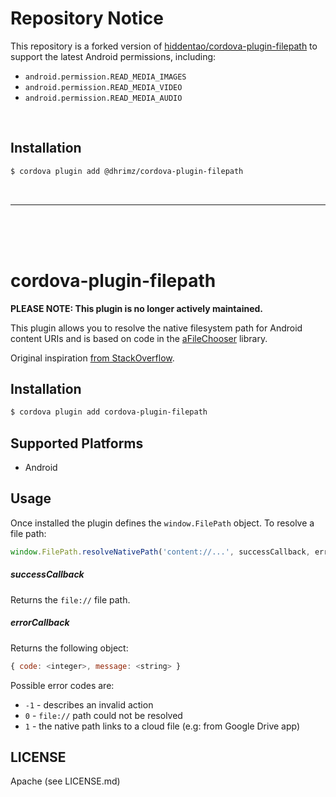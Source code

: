 # Repository Notice

This repository is a forked version of [hiddentao/cordova-plugin-filepath](https://github.com/hiddentao/cordova-plugin-filepath) to support the latest Android permissions, including:

- `android.permission.READ_MEDIA_IMAGES`
- `android.permission.READ_MEDIA_VIDEO`
- `android.permission.READ_MEDIA_AUDIO`

<br>

## Installation

```bash
$ cordova plugin add @dhrimz/cordova-plugin-filepath
```

<br>

---

<br><br><br>

# cordova-plugin-filepath

**PLEASE NOTE: This plugin is no longer actively maintained.**

This plugin allows you to resolve the native filesystem path for Android content
URIs and is based on code in the [aFileChooser](https://github.com/iPaulPro/aFileChooser/blob/master/aFileChooser/src/com/ipaulpro/afilechooser/utils/FileUtils.java) library.

Original inspiration [from StackOverflow](http://stackoverflow.com/questions/20067508/get-real-path-from-uri-android-kitkat-new-storage-access-framework).

## Installation

```bash
$ cordova plugin add cordova-plugin-filepath
```

## Supported Platforms

* Android

## Usage

Once installed the plugin defines the `window.FilePath` object. To resolve a
file path:

```js
window.FilePath.resolveNativePath('content://...', successCallback, errorCallback);
```

##### successCallback
Returns the ``file://`` file path.

##### errorCallback
Returns the following object:
```js
{ code: <integer>, message: <string> }
```
Possible error codes are:
* ``-1`` - describes an invalid action
* ``0`` - ``file://`` path could not be resolved
* ``1`` - the native path links to a cloud file (e.g: from Google Drive app)

## LICENSE

Apache (see LICENSE.md)
